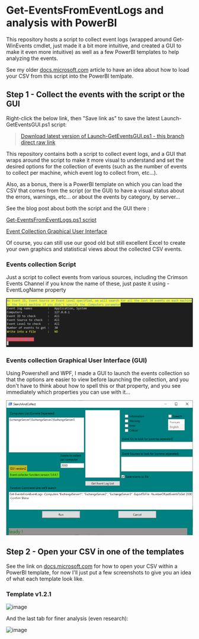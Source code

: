 # Get-EventsFromEventLogs and analysis with PowerBI

This repository hosts a script to collect event logs (wrapped around Get-WinEvents cmdlet, just made it a bit more intuitive, and created a GUI to make it even more intuitive) as well as a few PowerBI templates to help analyzing the events.

See my older [docs.microsoft.com](https://docs.microsoft.com/en-us/archive/blogs/samdrey/how-to-use-powerbi-event-log-analysis-template-with-your-own-events-csv-file) article to have an idea about how to load your CSV from this script into the PowerBI temlpate.

## Step 1 - Collect the events with the script or the GUI

Right-click the below link, then "Save link as" to save the latest Launch-GetEventsGUI.ps1 script:

> [Download latest version of Launch-GetEventsGUI.ps1 - this branch direct raw link](https://raw.githubusercontent.com/SammyKrosoft/Get-EventsFromEventLogs/master/Launch-GetEventsGUI.ps1)

This repository contains both a script to collect event logs, and a GUI that wraps around the script to make it more visual to understand and set the desired options for the collection of events (such as the number of events to collect per machine, which event log to collect from, etc...).

Also, as a bonus, there is a PowerBI template on which you can load the CSV that comes from the script (or the GUI) to have a visual status about the errors, warnings, etc... or about the events by category, by server...

See the blog post about both the script and the GUI there :

[Get-EventsFromEventLogs.ps1 script](https://blogs.technet.microsoft.com/samdrey/2018/05/04/how-to-use-powerbi-event-log-analysis-template-with-your-own-events-csv-file/ "Use the Get-EventsFromEventLogs.ps1 script to collect the events, and analyze them visually with the provided PowerBI template !")


[Event Collection Graphical User Interface](https://blogs.technet.microsoft.com/samdrey/2018/05/23/event-logs-csv-collector-created-a-graphical-user-interface-around-the-get-eventsfromeventlogs-ps1-script/ "Use the GUI to start the event collection on one or multiple servers, and analyze them visually with the provided PowerBI template !")

Of course, you can still use our good old but still excellent Excel  to create your own graphics and statistical views about the collected CSV events.

### Events collection Script

Just a script to collect events from various sources, including the Crimson Events Channel if you know the name of these, just paste it using -EventLogName property

![Fig1](/Screenshots/GetEventsFromEventLogs-script.png)

### Events collection Graphical User Interface (GUI)

Using Powershell and WPF, I made a GUI to launch the events collection so that the options are easier to view before launching the collection, and you don't have to think about how to spell this or that property, and you see immediately which properties you can use with it...

![Fig2](/Screenshots/GetEventsFromEventLogs-GUI.png)

## Step 2 - Open your CSV in one of the templates

See the link on [docs.microsoft.com](https://docs.microsoft.com/en-us/archive/blogs/samdrey/how-to-use-powerbi-event-log-analysis-template-with-your-own-events-csv-file) for how to open your CSV within a PowerBI template, for now I'll just put a few screenshots to give you an idea of what each template look like.

### Template v1.2.1

![image](https://user-images.githubusercontent.com/33433229/152837324-7edc9fe9-41af-4f21-b5b5-25cce1b9b33c.png)

And the last tab for finer analysis (even research):

![image](https://user-images.githubusercontent.com/33433229/152837419-cc56cc14-8d8f-400e-97c7-2e89b9ef50b4.png)




